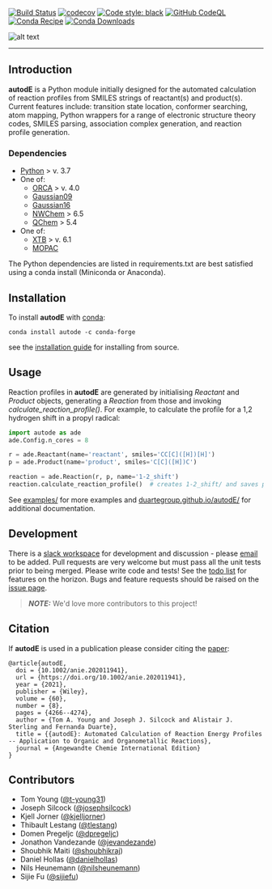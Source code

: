 [![Build Status](https://github.com/duartegroup/autodE/actions/workflows/pytest.yml/badge.svg)](https://github.com/duartegroup/autodE/actions) [![codecov](https://codecov.io/gh/duartegroup/autodE/branch/master/graph/badge.svg)](https://codecov.io/gh/duartegroup/autodE/branch/master) [![Code style: black](https://img.shields.io/badge/code%20style-black-000000.svg)](https://github.com/psf/black) [![GitHub CodeQL](https://github.com/duartegroup/autodE/actions/workflows/codeql.yml/badge.svg)](https://github.com/duartegroup/autodE/actions/workflows/codeql.yml) [![Conda Recipe](https://img.shields.io/badge/recipe-autode-green.svg)](https://anaconda.org/conda-forge/autode) [![Conda Downloads](https://img.shields.io/conda/dn/conda-forge/autode.svg)](https://anaconda.org/conda-forge/autode)

![alt text](autode/common/llogo.png)
***
## Introduction

**autodE** is a Python module initially designed for the automated calculation of reaction profiles from SMILES strings of
reactant(s) and product(s). Current features include: transition state location, conformer searching, atom mapping,
Python wrappers for a range of electronic structure theory codes, SMILES parsing, association complex generation, and
 reaction profile generation.


### Dependencies
* [Python](https://www.python.org/) > v. 3.7
* One of:
   * [ORCA](https://sites.google.com/site/orcainputlibrary/home/) > v. 4.0
   * [Gaussian09](https://gaussian.com/glossary/g09/)
   * [Gaussian16](https://gaussian.com/gaussian16/)
   * [NWChem](http://www.nwchem-sw.org/index.php/Main_Page) > 6.5
   * [QChem](https://www.q-chem.com/) > 5.4
* One of:
   * [XTB](https://www.chemie.uni-bonn.de/pctc/mulliken-center/software/xtb/xtb/) > v. 6.1
   * [MOPAC](http://openmopac.net/)

The Python dependencies are listed in requirements.txt are best satisfied using a conda install (Miniconda or Anaconda).

## Installation

To install **autodE** with [conda](https://anaconda.org/conda-forge/autode):
```
conda install autode -c conda-forge
```
see the [installation guide](https://duartegroup.github.io/autodE/install.html) for installing from source.

## Usage

Reaction profiles in  **autodE** are generated by initialising _Reactant_ and _Product_ objects,
generating a _Reaction_ from those and invoking _calculate_reaction_profile()_.
For example, to  calculate the profile for a 1,2 hydrogen shift in a propyl radical:

```python
import autode as ade
ade.Config.n_cores = 8

r = ade.Reactant(name='reactant', smiles='CC[C]([H])[H]')
p = ade.Product(name='product', smiles='C[C]([H])C')

reaction = ade.Reaction(r, p, name='1-2_shift')
reaction.calculate_reaction_profile()  # creates 1-2_shift/ and saves profile
```

See [examples/](https://github.com/duartegroup/autodE/tree/master/examples) for
more examples and [duartegroup.github.io/autodE/](https://duartegroup.github.io/autodE/) for
additional documentation.


## Development

There is a [slack workspace](https://autodeworkspace.slack.com) for development and discussion - please
[email](mailto:autodE-gh@outlook.com?subject=autodE%20slack) to be added. Pull requests are
very welcome but must pass all the unit tests prior to being merged. Please write code and tests!
See the [todo list](https://github.com/duartegroup/autodE/projects/1) for features on the horizon.
Bugs and feature requests should be raised on the [issue page](https://github.com/duartegroup/autodE/issues).

> **_NOTE:_**  We'd love more contributors to this project!


## Citation

If **autodE** is used in a publication please consider citing the [paper](https://doi.org/10.1002/anie.202011941):

```
@article{autodE,
  doi = {10.1002/anie.202011941},
  url = {https://doi.org/10.1002/anie.202011941},
  year = {2021},
  publisher = {Wiley},
  volume = {60},
  number = {8},
  pages = {4266--4274},
  author = {Tom A. Young and Joseph J. Silcock and Alistair J. Sterling and Fernanda Duarte},
  title = {{autodE}: Automated Calculation of Reaction Energy Profiles -- Application to Organic and Organometallic Reactions},
  journal = {Angewandte Chemie International Edition}
}
```


## Contributors

- Tom Young ([@t-young31](https://github.com/t-young31))
- Joseph Silcock ([@josephsilcock](https://github.com/josephsilcock))
- Kjell Jorner ([@kjelljorner](https://github.com/kjelljorner))
- Thibault Lestang ([@tlestang](https://github.com/tlestang))
- Domen Pregeljc ([@dpregeljc](https://github.com/dpregeljc))
- Jonathon Vandezande ([@jevandezande](https://github.com/jevandezande))
- Shoubhik Maiti ([@shoubhikraj](https://github.com/shoubhikraj))
- Daniel Hollas ([@danielhollas](https://github.com/danielhollas))
- Nils Heunemann ([@nilsheunemann](https://github.com/NilsHeunemann))
- Sijie Fu ([@sijiefu](https://github.com/SijieFu))
